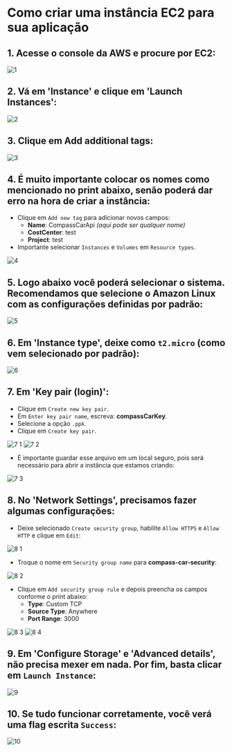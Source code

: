 # Como criar uma instância EC2 para sua aplicação

## 1. Acesse o console da AWS e procure por EC2:

![1](https://github.com/user-attachments/assets/777ce660-643f-4b43-af7c-06bf1613653d)

## 2. Vá em 'Instance' e clique em 'Launch Instances':

![2](https://github.com/user-attachments/assets/1843d695-19f2-4309-98a2-44dd62cb22f0)

## 3. Clique em Add additional tags:

![3](https://github.com/user-attachments/assets/36c2941f-75e7-4800-a721-9b01434927f8)

## 4. É muito importante colocar os nomes como mencionado no print abaixo, senão poderá dar erro na hora de criar a instância:
- Clique em `Add new tag` para adicionar novos campos:  
  - **Name**: CompassCarApi *(aqui pode ser qualquer nome)*  
  - **CostCenter**: test  
  - **Project**: test  
- Importante selecionar `Instances` e `Volumes` em `Resource types`.

![4](https://github.com/user-attachments/assets/79caec5f-ce29-4756-8867-c5070765add3)

## 5. Logo abaixo você poderá selecionar o sistema. Recomendamos que selecione o Amazon Linux com as configurações definidas por padrão:

![5](https://github.com/user-attachments/assets/2fa32138-e720-423d-b341-f10cf78b6188)

## 6. Em 'Instance type', deixe como `t2.micro` (como vem selecionado por padrão):

![6](https://github.com/user-attachments/assets/b8b41c31-7e82-4b2f-a008-fafac1bf7c96)

## 7. Em 'Key pair (login)':
- Clique em `Create new key pair`.
- Em `Enter key pair name`, escreva: **compassCarKey**.
- Selecione a opção `.ppk`.
- Clique em `Create key pair`.

![7 1](https://github.com/user-attachments/assets/9759e9ac-324f-4483-94e0-a93181473c11)
![7 2](https://github.com/user-attachments/assets/555059ae-ea6c-4d05-ac00-7dd40e3a2933)


- É importante guardar esse arquivo em um local seguro, pois será necessário para abrir a instância que estamos criando:  

![7 3](https://github.com/user-attachments/assets/8a63fcd0-0a02-45c9-abcc-9f3978144061)


## 8. No 'Network Settings', precisamos fazer algumas configurações:
- Deixe selecionado `Create security group`, habilite `Allow HTTPS` e `Allow HTTP` e clique em `Edit`:  

![8 1](https://github.com/user-attachments/assets/fb12b759-4df5-4601-b2d9-9d6f8513ae05)

- Troque o nome em `Security group name` para **compass-car-security**:  

![8 2](https://github.com/user-attachments/assets/fc8b9c86-1a69-4147-98fd-f4eea3620d14)

- Clique em `Add security group rule` e depois preencha os campos conforme o print abaixo:  
  - **Type**: Custom TCP  
  - **Source Type**: Anywhere  
  - **Port Range**: 3000  

![8 3](https://github.com/user-attachments/assets/5f3cfa2a-6ab5-4e2c-a0b0-e5defa915244)
![8 4](https://github.com/user-attachments/assets/a9c1611a-d30c-4793-9b55-920dffa007e1)

## 9. Em 'Configure Storage' e 'Advanced details', não precisa mexer em nada. Por fim, basta clicar em `Launch Instance`:

![9](https://github.com/user-attachments/assets/b0f4670e-2565-45a7-8676-1d68da2eb94e)

## 10. Se tudo funcionar corretamente, você verá uma flag escrita `Success`:

![10](https://github.com/user-attachments/assets/bfb2358d-ef8c-4d32-9099-b6863ad0de40)

